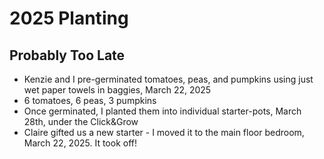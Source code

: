 # 2025 Planting

## Probably Too Late

* Kenzie and I pre-germinated tomatoes, peas, and pumpkins using just wet paper towels in baggies, March 22, 2025
* 6 tomatoes, 6 peas, 3 pumpkins
* Once germinated, I planted them into individual starter-pots, March 28th, under the Click&Grow 
* Claire gifted us a new starter - I moved it to the main floor bedroom, March 22, 2025.  It took off!
